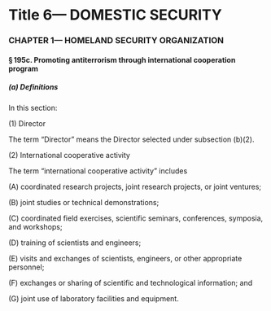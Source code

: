 
# Title 6— DOMESTIC SECURITY
### CHAPTER 1— HOMELAND SECURITY ORGANIZATION
#### § 195c. Promoting antiterrorism through international cooperation program
##### (a) Definitions

In this section:

(1) Director

The term “Director” means the Director selected under subsection (b)(2).

(2) International cooperative activity

The term “international cooperative activity” includes

(A) coordinated research projects, joint research projects, or joint ventures;

(B) joint studies or technical demonstrations;

(C) coordinated field exercises, scientific seminars, conferences, symposia, and workshops;

(D) training of scientists and engineers;

(E) visits and exchanges of scientists, engineers, or other appropriate personnel;

(F) exchanges or sharing of scientific and technological information; and

(G) joint use of laboratory facilities and equipment.
